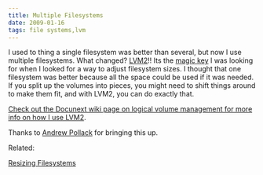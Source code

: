 ```yaml
---
title: Multiple Filesystems
date: 2009-01-16
tags: file systems,lvm
---
```

I used to thing a single filesystem was better than several, but now I use multiple filesystems. What changed? <a href="http://www.docunext.com/">LVM2</a>!! Its the <a href="http://www.reaktiv8.com/">magic key</a> I was looking for when I looked for a way to adjust filesystem sizes. I thought that one filesystem was better because all the space could be used if it was needed. If you split up the volumes into pieces, you might need to shift things around to make them fit, and with LVM2, you can do exactly that.

<a href="http://www.docunext.com/">Check out the Docunext wiki page on logical volume management for more info on how I use LVM2</a>.

Thanks to <a href="http://blog.andrew.net.au/2009/01/15#filesystem_layouts">Andrew Pollack</a> for bringing this up.

Related:

<a href="http://www.docunext.com/2008/04/resizing-filesystems/">Resizing Filesystems</a>

